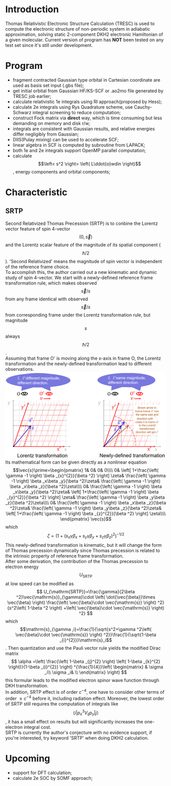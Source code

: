# Introduction
Thomas Relativistic Electronic Structure Calculation (TRESC) is used to compute the electronic structure of non-periodic system in adiabatic approximation,
solving static 2-component DKH2 electronic Hamiltonian of a given molecular.
Current version of program has **NOT** been tested on any test set since it's still under development.
# Program
* fragment contracted Gaussian type orbital in Cartesian coordinate are used as basis set input (.gbs file);
* get initial orbital from Gaussian HF/KS-SCF or .ao2mo file generated by TRESC job earlier;
* calculate relativistic 1e integrals using RI approach(proposed by Hess);
* calculate 2e integrals using Rys Quadrature scheme, use Cauchy-Schwarz integral screening to reduce computation;
* construct Fock matrix via **direct** way, which is time consuming but less demanding on memory and disk r/w;
* integrals are consistent with Gaussian results, and relative energies differ negligibly from Gaussian;
* DIIS(Pulay mixing) can be used to accelerate SCF;
* linear algebra in SCF is computed by subroutine from LAPACK;
* both 1e and 2e integrals support OpenMP parallel computation;
* calculate $$\left< s^2 \right> \left( L\ddot{o}wdin \right)$$, energy components and orbital components;
# Characteristic
## SRTP
Second Relativized Thomas Precession (SRTP) is to conbine the Lorentz vector feature of spin 4-vector $$\left( 0,\vec{s} \right) $$ and the Lorentz scalar feature of the magnitude of its spatial component ($$\hbar /2$$). 'Second Relativized' means the magnitude of spin vector is independent of the reference frame choice.  
To accomplish this, the author carried out a new kinematic and dynamic study of spin 4-vector. We start with a newly-defined reference frame transformation rule, which makes observed $$\vec{s}/s$$ from any frame identical with observed $$\vec{s}/s$$ from corresponding frame under the Lorentz transformation rule, but magnitude $$s$$ always $$\hbar /2$$.    
Assuming that frame O' is moving along the x-axis in frame O, the Lorentz transformation and the newly-defined transformation lead to different observations.  
![image](docs/figure_1.png)
Its mathematical form can be given directly as a nonlinear equation  
$$\vec{s}\prime=\begin{pmatrix}
	1&		0&		0&		0\\\\
	0&		\left[ 1+\frac{\left( \gamma -1 \right) \beta _{x}^{2}}{\beta ^2} \right] \zeta&		\frac{\left( \gamma -1 \right) \beta _x\beta _y}{\beta ^2}\zeta&		\frac{\left( \gamma -1 \right) \beta _x\beta _z}{\beta ^2}\zeta\\\\
	0&		\frac{\left( \gamma -1 \right) \beta _x\beta _y}{\beta ^2}\zeta&		\left[ 1+\frac{\left( \gamma -1 \right) \beta _{y}^{2}}{\beta ^2} \right] \zeta&		\frac{\left( \gamma -1 \right) \beta _y\beta _z}{\beta ^2}\zeta\\\\
	0&		\frac{\left( \gamma -1 \right) \beta _x\beta _z}{\beta ^2}\zeta&		\frac{\left( \gamma -1 \right) \beta _y\beta _z}{\beta ^2}\zeta&		\left[ 1+\frac{\left( \gamma -1 \right) \beta _{z}^{2}}{\beta ^2} \right] \zeta\\\\
\end{pmatrix} \vec{s}$$
which
$$\zeta =\left( 1+\left( s_x\gamma \beta _x+s_y\gamma \beta _y+s_z\gamma \beta _z \right) ^2 \right) ^{-1/2}$$
This newly-defined transformation is kinematic, but it will change the form of Thomas precession dynamically since Thomas precession is related to the intrinsic property of reference frame transformation.  
After some derivation, the contribution of the Thomas precession to electron energy $$U_{\mathrm{SRTP}}$$ at low speed can be modified as
$$
U_{\mathrm{SRTP}}=\frac{\gamma}{2\beta ^2}\vec{\mathrm{s}}_{\gamma}\cdot \left( \dot{\vec{\beta}}\times \vec{\beta} \right) \frac{\left( \vec{\beta}\cdot \vec{\mathrm{s}} \right) ^2}{s^2\left( 1-\beta ^2 \right) +\left( \vec{\beta}\cdot \vec{\mathrm{s}} \right) ^2}
$$
which $$\mathrm{s}_{\gamma ,i}=\frac{1}{\sqrt{s^2+\gamma ^2\left( \vec{\beta}\cdot \vec{\mathrm{s}} \right) ^2}}\frac{1}{\sqrt{1-\beta _{i}^{2}}}\mathrm{s}_i$$. Then quantization and use the Pauli vector rule yields the modified Dirac matrix 
$$
\alpha =\left( \frac{\left( 1-\beta _{j}^{2} \right) \left( 1-\beta _{k}^{2} \right)}{1-\beta _{i}^{2}} \right) ^{\frac{1}{4}}\left( \begin{matrix}
	&		\sigma _i\\
	\sigma _i&		\\
\end{matrix} \right) 
$$
this formular leads to the modified electron spinor wave function through DKH transformation.  
In addition, SRTP effect is of order $c^{-4}$, one have to consider other terms of order $\geqslant c^{-4}$ before it, including radiation effect. Moreover, the lowest order of SRTP still requires the computation of integrals like $$\langle i|p_{x}^{3}V_{ij}p_y|j\rangle$$, it has a small effect on results but will significantly increases the one-electron integral cost.  
SRTP is currently the author's conjecture with no evidence support, if you're interested, try keyword 'SRTP' when doing DKH2 calculation.
# Upcoming
* support for DFT calculation;
* calculate 2e SOC by SOMF approach;

